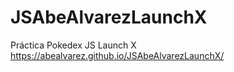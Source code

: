 # JSAbeAlvarezLaunchX
Práctica Pokedex JS Launch X https://abealvarez.github.io/JSAbeAlvarezLaunchX/
